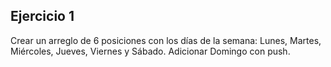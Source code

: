## Ejercicio 1

Crear un arreglo de 6 posiciones con los días de la semana: Lunes, Martes, Miércoles, Jueves, Viernes y Sábado. Adicionar Domingo con push.
